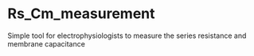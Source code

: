 # Rs_Cm_measurement
Simple tool for electrophysiologists to measure the series resistance and membrane capacitance 
